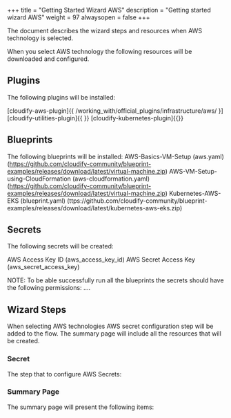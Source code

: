 +++
title = "Getting Started Wizard AWS"
description = "Getting started wizard AWS"
weight = 97
alwaysopen = false
+++

The document describes the wizard steps and resources when AWS technology is selected.

When you select AWS technology the following resources will be downloaded and configured.

## Plugins

The following plugins will be installed:

[cloudify-aws-plugin]{{ /working_with/official_plugins/infrastructure/aws/ }]
[cloudify-utilities-plugin]{{ }}
[cloudify-kubernetes-plugin]{{}}


## Blueprints

The following blueprints will be installed:
AWS-Basics-VM-Setup (aws.yaml) (https://github.com/cloudify-community/blueprint-examples/releases/download/latest/virtual-machine.zip)
AWS-VM-Setup-using-CloudFormation (aws-cloudformation.yaml) (https://github.com/cloudify-community/blueprint-examples/releases/download/latest/virtual-machine.zip)
Kubernetes-AWS-EKS (blueprint.yaml) (ttps://github.com/cloudify-community/blueprint-examples/releases/download/latest/kubernetes-aws-eks.zip)

## Secrets

The following secrets will be created:

AWS Access Key ID (aws_access_key_id)
AWS Secret Access Key (aws_secret_access_key)

NOTE: To be able successfully run all the blueprints the secrets should have the following permissions:
....

## Wizard Steps

When selecting AWS technologies AWS secret configuration step will be added to the flow. The summary page will include all the resources that will be created.
 
### Secret

The step that to configure AWS Secrets:


### Summary Page

The summary page will present the following items:
